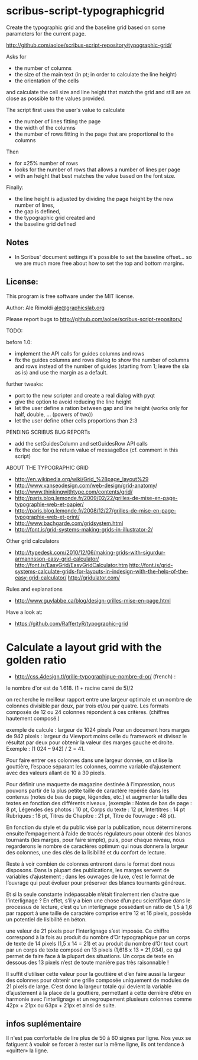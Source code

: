 # scribus-script-typographicgrid

Create the typographic grid and the baseline grid based on some parameters for the current page.

http://github.com/aoloe/scribus-script-repository/typographic-grid/

Asks for

- the number of columns
- the size of the main text (in pt; in order to calculate the line height)
- the orientation of the cells

and calculate the cell size and line height that match the grid and still are as close as possible to the values provided.

The script first uses the user's value to calculate
- the number of lines fitting the page
- the width of the columns
- the number of rows fitting in the page that are proportional to the columns

Then
- for ±25% number of rows
- looks for the number of rows that allows a number of lines per page
- with an height that best matches the value based on the font size.

Finally: 
- the line height is adjusted by dividing the page height by the new number of lines,
- the gap is defined,
- the typographic grid created and
- the baseline grid defined


## Notes

- In Scribus' document settings it's possible to set the baseline offset... so we are much more free about how to set the top and bottom margins.

## License:

This program is free software under the MIT license.

Author: Ale Rimoldi <ale@graphicslab.org>

Please report bugs to http://github.com/aoloe/scribus-script-repository/

TODO:

before 1.0:
- implement the API calls for guides columns and rows
- fix the guides columns and rows dialog to show the number of columns and rows instead of the number of guides (starting from 1; leave the sla as is) and use the margin as a default.

further tweaks:
- port to the new scripter and create a real dialog with pyqt
- give the option to avoid reducing the line height
- let the user define a ration between gap and line height (works only for half, double, ... (powers of two))
- let the user define other cells proportions than 2:3

PENDING SCRIBUS BUG REPORTs
- add the setGuidesColumn and setGuidesRow API calls
- fix the doc for the return value of messageBox (cf. comment in this script)


ABOUT THE TYPOGRAPHIC GRID

- http://en.wikipedia.org/wiki/Grid_%28page_layout%29
- http://www.vanseodesign.com/web-design/grid-anatomy/
- http://www.thinkingwithtype.com/contents/grid/
- http://paris.blog.lemonde.fr/2009/02/22/grilles-de-mise-en-page-typographie-web-et-papier/
- http://paris.blog.lemonde.fr/2008/12/27/grilles-de-mise-en-page-typographie-web-et-print/
- http://www.bachgarde.com/gridsystem.html
- http://font.is/grid-systems-making-grids-in-illustrator-2/

Other grid calculators
- http://typedesk.com/2010/12/06/making-grids-with-sigurdur-armannsson-easy-grid-calculator/
  http://font.is/EasyGrid/EasyGridCalculator.htm
  http://font.is/grid-systems-calculate-grids-for-layouts-in-indesign-with-the-help-of-the-easy-grid-calculator/
  http://gridulator.com/

Rules and explanations
- http://www.guylabbe.ca/blog/design-grilles-mise-en-page.html

Have a look at:
- <https://github.com/RaffertyR/typographic-grid>

# Calculate a layout grid with the golden ratio

- http://css.4design.tl/grille-typographique-nombre-d-or/  (french) :

le nombre d'or est de 1.618. (1 + racine carré de 5)/2

on recherche le meilleur rapport entre une largeur optimale et un nombre de colonnes divisible par deux, par trois et/ou par quatre. Les formats composés de 12 ou 24 colonnes répondent à ces critères. (chiffres hautement composé.)

exemple de calcule : largeur de 1024 pixels Pour un document hors marges de 942 pixels : largeur du Viewport moins celle du framework et divisez le résultat par deux pour obtenir la valeur des marges gauche et droite. Exemple : (1 024 – 942) / 2 = 41.

Pour faire entrer ces colonnes dans une largeur donnée, on utilise la gouttière, l’espace séparant les colonnes, comme variable d’ajustement avec des valeurs allant de 10 à 30 pixels.

Pour définir une maquette de magazine destinée à l’impression, nous pouvons partir de la plus petite taille de caractère repérée dans les contenus (notes de bas de page, légendes, etc.) et augmenter la taille des textes en fonction des différents niveaux, (exemple : Notes de bas de page : 8 pt, Légendes des photos : 10 pt, Corps du texte : 12 pt, Intertitres : 14 pt Rubriques  : 18 pt, Titres de Chapitre : 21 pt, Titre de l’ouvrage : 48 pt).

En fonction du style et du public visé par la publication, nous déterminerons ensuite l’empagement à l’aide de tracés régulateurs pour obtenir des blancs tournants (les marges, pour faire simple), puis, pour chaque niveau, nous regarderons le nombre de caractères optimum qui nous donnera la largeur des colonnes, une des clés de la lisibilité et du confort de lecture.

Reste à voir combien de colonnes entreront dans le format dont nous disposons. Dans la plupart des publications, les marges servent de variables d’ajustement ; dans les ouvrages de luxe, c’est le format de l’ouvrage qui peut évoluer pour préserver des blancs tournants généreux.

Et si la seule constante indépassable n’était finalement rien d’autre que l’interlignage ? En effet, s’il y a bien une chose d’un peu scientifique dans le processus de lecture, c’est qu’un interlignage possédant un ratio de 1,5 à 1,6 par rapport à une taille de caractère comprise entre 12 et 16 pixels, possède un potentiel de lisibilité en béton.

une valeur de 21 pixels pour l’interlignage s’est imposée. Ce chiffre correspond à la fois au produit du nombre d’Or typographique par un corps de texte de 14 pixels (1,5 x 14 = 21) et au produit du nombre d’Or tout court par un corps de texte composé en 13 pixels (1,618 x 13 = 21,034), ce qui permet de faire face à la plupart des situations. Un corps de texte en dessous des 13 pixels n’est de toute manière pas très raisonnable !

Il suffit d’utiliser cette valeur pour la gouttière et d’en faire aussi la largeur des colonnes pour obtenir une grille composée uniquement de modules de 21 pixels de large. C’est donc la largeur totale qui devient la variable d’ajustement à la place de la gouttière, permettant à cette dernière d’être en harmonie avec l’interlignage et un regroupement plusieurs colonnes comme 42px + 21px ou 63px + 21px et ainsi de suite.

## infos suplémentaire

Il n'est pas confortable de lire plus de 50 à 60 signes par ligne. Nos yeux se fatiguent à vouloir se forcer à rester sur la même ligne, ils ont tendance à «quitter» la ligne.
